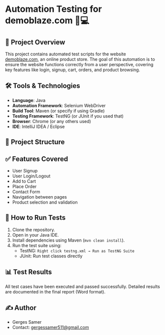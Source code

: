 # Automation Testing for demoblaze.com 🧪💻

## 📌 Project Overview
This project contains automated test scripts for the website [demoblaze.com](https://www.demoblaze.com), an online product store. The goal of this automation is to ensure the website functions correctly from a user perspective, covering key features like login, signup, cart, orders, and product browsing.

## 🛠️ Tools & Technologies
- **Language**: Java
- **Automation Framework**: Selenium WebDriver
- **Build Tool**: Maven (or specify if using Gradle)
- **Testing Framework**: TestNG (or JUnit if you used that)
- **Browser**: Chrome (or any others used)
- **IDE**: IntelliJ IDEA / Eclipse

## 📂 Project Structure
## ✅ Features Covered
- User Signup
- User Login/Logout
- Add to Cart
- Place Order
- Contact Form
- Navigation between pages
- Product selection and validation

## 🔧 How to Run Tests
1. Clone the repository.
2. Open in your Java IDE.
3. Install dependencies using Maven (`mvn clean install`).
4. Run the test suite using:
   - TestNG: `Right click testng.xml → Run as TestNG Suite`
   - JUnit: Run test classes directly

## 📊 Test Results
All test cases have been executed and passed successfully. Detailed results are documented in the final report (Word format).

## ✍️ Author
- Gerges Samer
- Contact: gergessamer511@gmail.com
